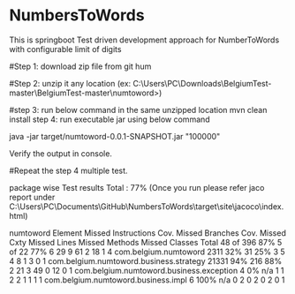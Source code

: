 # NumbersToWords
This is springboot Test driven development approach for NumberToWords with configurable limit of digits



#Step 1: download zip file from git hum

#Step 2: unzip it any location (ex: C:\Users\PC\Downloads\BelgiumTest-master\BelgiumTest-master\numtoword>)

 #step 3: run below command in the same unzipped location mvn clean install step 4: run executable jar using below command

java -jar target/numtoword-0.0.1-SNAPSHOT.jar "100000"

Verify the output in console.

#Repeat the step 4 multiple test.






package wise Test results Total : 77% (Once you run please refer jaco report under C:\Users\PC\Documents\GitHub\NumbersToWords\target\site\jacoco\index.html)


numtoword
Element	Missed Instructions	Cov.	Missed Branches	Cov.	Missed	Cxty	Missed	Lines	Missed	Methods	Missed	Classes
Total	48 of 396	87%	5 of 22	77%	6	29	9	61	2	18	1	4
com.belgium.numtoword	2311	32%	31	25%	3	5	4	8	1	3	0	1
com.belgium.numtoword.business.strategy	21331	94%	216	88%	2	21	3	49	0	12	0	1
com.belgium.numtoword.business.exception	4	0%		n/a	1	1	2	2	1	1	1	1
com.belgium.numtoword.business.impl	6	100%		n/a	0	2	0	2	0	2	0	1